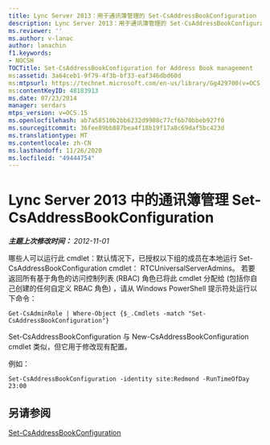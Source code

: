 ```yaml
---
title: Lync Server 2013：用于通讯簿管理的 Set-CsAddressBookConfiguration
description: Lync Server 2013：用于通讯簿管理的 Set-CsAddressBookConfiguration。
ms.reviewer: ''
ms.author: v-lanac
author: lanachin
f1.keywords:
- NOCSH
TOCTitle: Set-CsAddressBookConfiguration for Address Book management
ms:assetid: 3a64ceb1-9f79-4f3b-bf33-eaf346dbd60d
ms:mtpsurl: https://technet.microsoft.com/en-us/library/Gg429700(v=OCS.15)
ms:contentKeyID: 48183913
ms.date: 07/23/2014
manager: serdars
mtps_version: v=OCS.15
ms.openlocfilehash: ab7a58510b2bb6232d9908c77cf6b70bbeb927f0
ms.sourcegitcommit: 36fee89bb887bea4f18b19f17a8c69daf5bc423d
ms.translationtype: MT
ms.contentlocale: zh-CN
ms.lasthandoff: 11/26/2020
ms.locfileid: "49444754"
---
```

# <a name="set-csaddressbookconfiguration-for-address-book-management-in-lync-server-2013"></a>Lync Server 2013 中的通讯簿管理 Set-CsAddressBookConfiguration

<div data-xmlns="http://www.w3.org/1999/xhtml">

<div class="topic" data-xmlns="http://www.w3.org/1999/xhtml" data-msxsl="urn:schemas-microsoft-com:xslt" data-cs="https://msdn.microsoft.com/">

<div data-asp="https://msdn2.microsoft.com/asp">



</div>

<div id="mainSection">

<div id="mainBody">

<span> </span>

_**主题上次修改时间：** 2012-11-01_

哪些人可以运行此 cmdlet：默认情况下，已授权以下组的成员在本地运行 Set-CsAddressBookConfiguration cmdlet： RTCUniversalServerAdmins。 若要返回所有基于角色的访问控制列表 (RBAC) 角色已将此 cmdlet 分配给 (包括你自己创建的任何自定义 RBAC 角色) ，请从 Windows PowerShell 提示符处运行以下命令：

    Get-CsAdminRole | Where-Object {$_.Cmdlets -match "Set-CsAddressBookConfiguration"}

Set-CsAddressBookConfiguration 与 New-CsAddressBookConfiguration cmdlet 类似，但它用于修改现有配置。

例如：

    Set-CsAddressBookConfiguration -identity site:Redmond -RunTimeOfDay 23:00

<div>

## <a name="see-also"></a>另请参阅


[Set-CsAddressBookConfiguration](https://docs.microsoft.com/powershell/module/skype/Set-CsAddressBookConfiguration)  
  

</div>

</div>

<span> </span>

</div>

</div>

</div>

